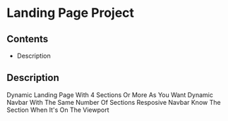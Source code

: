 # Landing Page Project

## Contents

* Description

## Description

Dynamic Landing Page With 4 Sections Or More As You Want 
Dynamic Navbar With The Same Number Of Sections
Resposive Navbar 
Know The Section When It's On The Viewport
